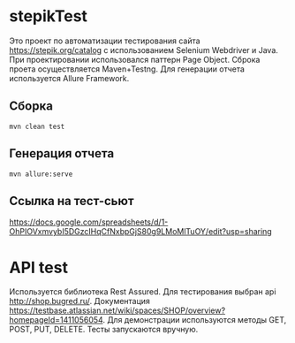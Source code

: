# stepikTest
Это проект по автоматизации тестирования сайта https://stepik.org/catalog с использованием Selenium Webdriver и Java.
При проектировании использовался паттерн Page Object.
Сброка проета осуществляется Maven+Testng. Для генерации отчета используется Allure Framework.
## Сборка
```mvn clean test```
## Генерация отчета
```mvn allure:serve```
## Ссылка на тест-сьют
https://docs.google.com/spreadsheets/d/1-OhPIOVxmvybI5DGzcIHqCfNxbpGjS80g9LMoMlTuOY/edit?usp=sharing
# API test
Используется библиотека Rest Assured.
Для тестирования выбран api http://shop.bugred.ru/. Документация https://testbase.atlassian.net/wiki/spaces/SHOP/overview?homepageId=1411056054.
Для демонстрации используются методы GET, POST, PUT, DELETE.
Тесты запускаются вручную.
